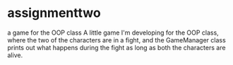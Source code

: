 # assignmenttwo
a game for the OOP class
A little game I'm developing for the OOP class, where the two of the characters are in a fight, and the GameManager class prints out what happens during the fight as long as both the characters are alive.
